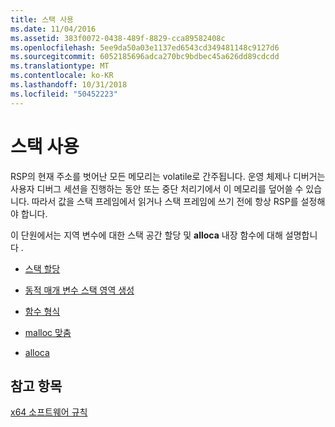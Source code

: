 ```yaml
---
title: 스택 사용
ms.date: 11/04/2016
ms.assetid: 383f0072-0438-489f-8829-cca89582408c
ms.openlocfilehash: 5ee9da50a03e1137ed6543cd349481148c9127d6
ms.sourcegitcommit: 6052185696adca270bc9bdbec45a626dd89cdcdd
ms.translationtype: MT
ms.contentlocale: ko-KR
ms.lasthandoff: 10/31/2018
ms.locfileid: "50452223"
---
```

# <a name="stack-usage"></a>스택 사용

RSP의 현재 주소를 벗어난 모든 메모리는 volatile로 간주됩니다. 운영 체제나 디버거는 사용자 디버그 세션을 진행하는 동안 또는 중단 처리기에서 이 메모리를 덮어쓸 수 있습니다. 따라서 값을 스택 프레임에서 읽거나 스택 프레임에 쓰기 전에 항상 RSP를 설정해야 합니다.

이 단원에서는 지역 변수에 대한 스택 공간 할당 및 **alloca** 내장 함수에 대해 설명합니다
.

- [스택 할당](../build/stack-allocation.md)

- [동적 매개 변수 스택 영역 생성](../build/dynamic-parameter-stack-area-construction.md)

- [함수 형식](../build/function-types.md)

- [malloc 맞춤](../build/malloc-alignment.md)

- [alloca](../build/alloca.md)

## <a name="see-also"></a>참고 항목

[x64 소프트웨어 규칙](../build/x64-software-conventions.md)
